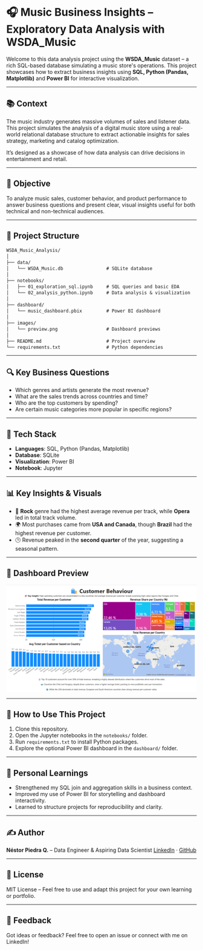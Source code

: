 # 🎧 Music Business Insights – Exploratory Data Analysis with WSDA\_Music

Welcome to this data analysis project using the **WSDA\_Music** dataset – a rich SQL-based database simulating a music store's operations. This project showcases how to extract business insights using **SQL, Python (Pandas, Matplotlib)** and **Power BI**  for interactive visualization.

---

## 📚 Context

The music industry generates massive volumes of sales and listener data.  
This project simulates the analysis of a digital music store using a real-world relational database structure to extract actionable insights for sales strategy, marketing and catalog optimization.

It’s designed as a showcase of how data analysis can drive decisions in entertainment and retail.

---

## 🧠 Objective

To analyze music sales, customer behavior, and product performance to answer business questions and present clear, visual insights useful for both technical and non-technical audiences.

---

## 📂 Project Structure

```
WSDA_Music_Analysis/
│
├── data/
│   └── WSDA_Music.db                # SQLite database
│
├── notebooks/
│   ├── 01_exploration_sql.ipynb     # SQL queries and basic EDA
│   └── 02_analysis_python.ipynb     # Data analysis & visualization
│
├── dashboard/
│   └── music_dashboard.pbix         # Power BI dashboard
│
├── images/
│   └── preview.png                  # Dashboard previews
│
├── README.md                        # Project overview
└── requirements.txt                 # Python dependencies
```

---

## 🔍 Key Business Questions

* Which genres and artists generate the most revenue?
* What are the sales trends across countries and time?
* Who are the top customers by spending?
* Are certain music categories more popular in specific regions?

---

## 🧰 Tech Stack

* **Languages**: SQL, Python (Pandas, Matplotlib)
* **Database**: SQLite
* **Visualization**: Power BI 
* **Notebook**: Jupyter

---

## 📊 Key Insights & Visuals

- 🎵 **Rock** genre had the highest average revenue per track, while **Opera** led in total track volume.
- 🌍 Most purchases came from **USA and Canada**, though **Brazil** had the highest revenue per customer.
- 🕒 Revenue peaked in the **second quarter** of the year, suggesting a seasonal pattern.

---

## 📸 Dashboard Preview

![Preview](images/preview.png)

---

## 🚀 How to Use This Project

1. Clone this repository.
2. Open the Jupyter notebooks in the `notebooks/` folder.
3. Run `requirements.txt` to install Python packages.
4. Explore the optional Power BI dashboard in the `dashboard/` folder.

---

## 🧠 Personal Learnings

- Strengthened my SQL join and aggregation skills in a business context.
- Improved my use of Power BI for storytelling and dashboard interactivity.
- Learned to structure projects for reproducibility and clarity.

---

## ✍️ Author

**Néstor Piedra Q.** – Data Engineer & Aspiring Data Scientist
[LinkedIn](https://linkedin.com/in/nestor-piedra-319b48178) · [GitHub](https://github.com/SteamyCupGames)

---

## 📜 License

MIT License – Feel free to use and adapt this project for your own learning or portfolio.

---

## 💬 Feedback

Got ideas or feedback? Feel free to open an issue or connect with me on LinkedIn!
